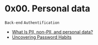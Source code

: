 # 0x00. Personal data
``Back-end`` ``Authentification``

- [What Is PII, non-PII, and personal data?](https://piwik.pro/blog/what-is-pii-personal-data/)
- [Uncovering Password Habits](https://www.digitalguardian.com/blog)
